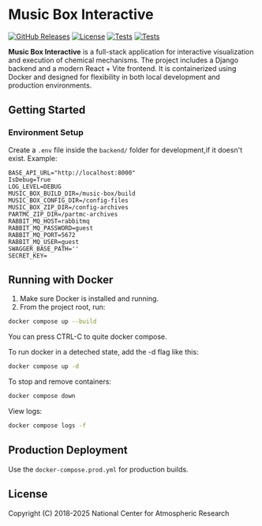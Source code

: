 # Music Box Interactive

[![GitHub Releases](https://img.shields.io/github/release/NCAR/music-box-interactive-api.svg)](https://github.com/NCAR/music-box-interactive-api/releases)
[![License](https://img.shields.io/github/license/NCAR/music-box-interactive-api.svg)](https://github.com/NCAR/music-box-interactive-api/blob/master/LICENSE)
[![Tests](https://github.com/NCAR/music-box-interactive-api/actions/workflows/test.yml/badge.svg)](https://github.com/NCAR/music-box-interactive-api/actions/workflows/test.yml)
[![Tests](https://github.com/NCAR/music-box-interactive-api/actions/workflows/pytest.yml/badge.svg)](https://github.com/NCAR/music-box-interactive-api/actions/workflows/pyteset.yml)

**Music Box Interactive** is a full-stack application for interactive visualization and execution of chemical mechanisms. The project includes a Django backend and a modern React + Vite frontend. It is containerized using Docker and designed for flexibility in both local development and production environments.

## Getting Started

### Environment Setup

Create a `.env` file inside the `backend/` folder for development,if it doesn't exist. Example:

```env
BASE_API_URL="http://localhost:8000"
IsDebug=True
LOG_LEVEL=DEBUG
MUSIC_BOX_BUILD_DIR=/music-box/build
MUSIC_BOX_CONFIG_DIR=/config-files
MUSIC_BOX_ZIP_DIR=/config-archives
PARTMC_ZIP_DIR=/partmc-archives
RABBIT_MQ_HOST=rabbitmq
RABBIT_MQ_PASSWORD=guest
RABBIT_MQ_PORT=5672
RABBIT_MQ_USER=guest
SWAGGER_BASE_PATH=''
SECRET_KEY=
```

## Running with Docker 

1. Make sure Docker is installed and running.
2. From the project root, run:

```bash
docker compose up --build
```
You can press CTRL-C to quite docker compose.

To run docker in a deteched state, add the -d flag like this:

```bash
docker compose up -d
```

To stop and remove containers:

```bash
docker compose down
```

View logs:

```bash
docker compose logs -f
```

## Production Deployment

Use the `docker-compose.prod.yml` for production builds.

## License
Copyright (C) 2018-2025 National Center for Atmospheric Research